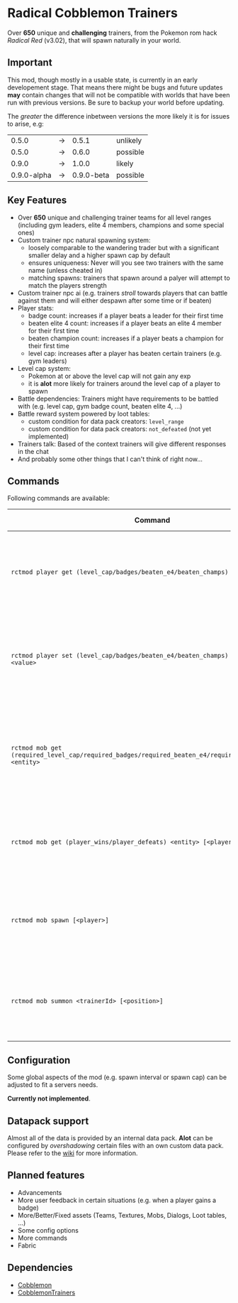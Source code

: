# Radical Cobblemon Trainers

Over **650** unique and **challenging** trainers, from the Pokemon rom hack *Radical Red* (v3.02), that will spawn naturally in your world.

## Important

This mod, though mostly in a usable state, is currently in an early developement stage. That means there might be bugs and future updates **may** contain changes that will not be compatible with worlds that have been run with previous versions. Be sure to backup your world before updating.

The *greater* the difference inbetween versions the more likely it is for issues to arise, e.g:

|             |     |            |          |
| ----------- | --- | ---------- | -------- |
| 0.5.0       | ->  | 0.5.1      | unlikely |
| 0.5.0       | ->  | 0.6.0      | possible |
| 0.9.0       | ->  | 1.0.0      | likely   |
| 0.9.0-alpha | ->  | 0.9.0-beta | possible |

## Key Features

- Over **650** unique and challenging trainer teams for all level ranges (including gym leaders, elite 4 members, champions and some special ones)
- Custom trainer npc natural spawning system:
  - loosely comparable to the wandering trader but with a significant smaller delay and a higher spawn cap by default
  - ensures uniqueness: Never will you see two trainers with the same name (unless cheated in)
  - matching spawns: trainers that spawn around a palyer will attempt to match the players strength
- Custom trainer npc ai (e.g. trainers *stroll* towards players that can battle against them and will either despawn after some time or if beaten)
- Player stats:
  - badge count: increases if a player beats a leader for their first time
  - beaten elite 4 count: increases if a player beats an elite 4 member for their first time
  - beaten champion count: increases if a player beats a champion for their first time
  - level cap: increases after a player has beaten certain trainers (e.g. gym leaders)
- Level cap system:
  - Pokemon at or above the level cap will not gain any exp
  - it is **alot** more likely for trainers around the level cap of a player to spawn
- Battle dependencies: Trainers might have requirements to be battled with (e.g. level cap, gym badge count, beaten elite 4, ...)
- Battle reward system powered by loot tables:
  - custom condition for data pack creators: `level_range`
  - custom condition for data pack creators: `not_defeated` (not yet implemented)
- Trainers talk: Based of the context trainers will give different responses in the chat
- And probably some other things that I can't think of right now...

## Commands

Following commands are available:

| Command                                                                                                  | Description                                                                                                               | Op Level |
| -------------------------------------------------------------------------------------------------------- | ------------------------------------------------------------------------------------------------------------------------- | -------- |
| `rctmod player get (level_cap/badges/beaten_e4/beaten_champs) [<player>]`                                | Retrieves either the level cap or the amount of badges, beaten elite 4 or champions from the given player.                | `1`      |
| `rctmod player set (level_cap/badges/beaten_e4/beaten_champs) [<player>] <value>`                        | Sets either the level cap or the amount of badges, beaten elite 4 or champions from the given player to the given value.  | `2`      |
| `rctmod mob get (required_level_cap/required_badges/required_beaten_e4/required_beaten_champs) <entity>` | Retrieves either the required level cap or the amount of required badges, beaten elite 4 or champions from the given mob. | `1`      |
| `rctmod mob get (player_wins/player_defeats) <entity> [<player>]`                                        | Retrieves the amount of wins or defeats the given player has against the given mob.                                       | `1`      |
| `rctmod mob spawn [<player>]`                                                                            | Attempts to spawn a trainer mob in the vicinity of the given player (uses natural spawning mechanisms).                   | `2`      |
| `rctmod mob summon <trainerId> [<position>]`                                                             | Summns a trainer mob at the given postion. (**not implemented**: use `/summon` + `/data modify ... TrainerId` instead)        | `2`      |

## Configuration

Some global aspects of the mod (e.g. spawn interval or spawn cap) can be adjusted to fit a servers needs.

**Currently not implemented**.

## Datapack support

Almost all of the data is provided by an internal data pack. **Alot** can be configured by *overshadowing* certain files with an own custom data pack. Please refer to the [wiki](todo.com) for more information.

## Planned features

- Advancements
- More user feedback in certain situations (e.g. when a player gains a badge)
- More/Better/Fixed assets (Teams, Textures, Mobs, Dialogs, Loot tables, ...)
- Some config options
- More commands
- Fabric

## Dependencies

- [Cobblemon](todo.com)
- [CobblemonTrainers](todo.com)
